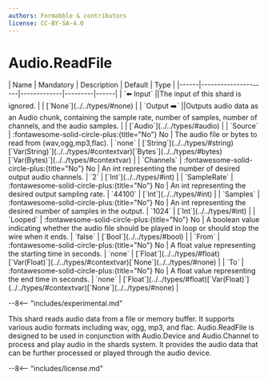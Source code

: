 ```yaml
---
authors: Formabble & contributors
license: CC-BY-SA-4.0
---
```



# Audio.ReadFile

<div class="sh-parameters" markdown="1">
| Name | Mandatory | Description | Default | Type |
|------|---------------------|-------------|---------|------|
| `⬅️ Input` ||The input of this shard is ignored. | | [`None`](../../types/#none) |
| `Output ➡️` ||Outputs audio data as an Audio chunk, containing the sample rate, number of samples, number of channels, and the audio samples. | | [`Audio`](../../types/#audio) |
| `Source` | :fontawesome-solid-circle-plus:{title="No"} No  | The audio file or bytes to read from (wav,ogg,mp3,flac). | `none` | [`String`](../../types/#string)[`Var(String)`](../../types/#contextvar)[`Bytes`](../../types/#bytes)[`Var(Bytes)`](../../types/#contextvar) |
| `Channels` | :fontawesome-solid-circle-plus:{title="No"} No  | An int representing the number of desired output audio channels. | `2` | [`Int`](../../types/#int) |
| `SampleRate` | :fontawesome-solid-circle-plus:{title="No"} No  | An int representing the desired output sampling rate. | `44100` | [`Int`](../../types/#int) |
| `Samples` | :fontawesome-solid-circle-plus:{title="No"} No  | An int representing the desired number of samples in the output. | `1024` | [`Int`](../../types/#int) |
| `Looped` | :fontawesome-solid-circle-plus:{title="No"} No  | A boolean value indicating whether the audio file should be played in loop or should stop the wire when it ends. | `false` | [`Bool`](../../types/#bool) |
| `From` | :fontawesome-solid-circle-plus:{title="No"} No  | A float value representing the starting time in seconds. | `none` | [`Float`](../../types/#float)[`Var(Float)`](../../types/#contextvar)[`None`](../../types/#none) |
| `To` | :fontawesome-solid-circle-plus:{title="No"} No  | A float value representing the end time in seconds. | `none` | [`Float`](../../types/#float)[`Var(Float)`](../../types/#contextvar)[`None`](../../types/#none) |

</div>

--8<-- "includes/experimental.md"

This shard reads audio data from a file or memory buffer. It supports various audio formats including wav, ogg, mp3, and flac. Audio.ReadFile is designed to be used in conjunction with Audio.Device and Audio.Channel to process and play audio in the shards system. It provides the audio data that can be further processed or played through the audio device.

--8<-- "includes/license.md"

